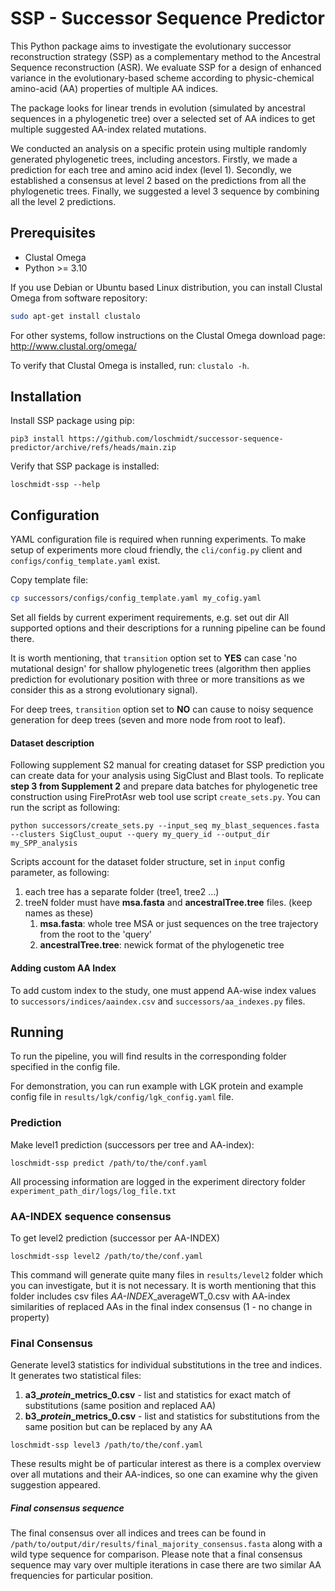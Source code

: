 # SSP - Successor Sequence Predictor

This Python package aims to investigate the evolutionary successor reconstruction strategy (SSP)
as a complementary method to the Ancestral Sequence reconstruction (ASR). We evaluate SSP for a design of enhanced 
variance in the evolutionary-based scheme according to physic-chemical amino-acid (AA) properties of multiple AA indices. 

The package looks for linear trends in evolution (simulated by ancestral sequences in a phylogenetic tree) 
over a selected set of AA indices to get multiple suggested AA-index related mutations. 

We conducted an analysis on a specific protein using multiple randomly generated phylogenetic trees,
including ancestors.
Firstly, we made a prediction for each tree and amino acid index (level 1).
Secondly, we established a consensus at level 2 based on the predictions from all the phylogenetic trees.
Finally, we suggested a level 3 sequence by combining all the level 2 predictions.

## Prerequisites

- Clustal Omega
- Python >= 3.10

If you use Debian or Ubuntu based Linux distribution, you can install Clustal Omega from software repository:
```bash
sudo apt-get install clustalo
```

For other systems, follow instructions on the Clustal Omega download page: http://www.clustal.org/omega/

To verify that Clustal Omega is installed, run: `clustalo -h`.

## Installation

Install SSP package using pip:
```
pip3 install https://github.com/loschmidt/successor-sequence-predictor/archive/refs/heads/main.zip
```

Verify that SSP package is installed:
```
loschmidt-ssp --help
```

## Configuration
YAML configuration file is required when running experiments. To make setup of experiments more cloud friendly, the `cli/config.py` client and `configs/config_template.yaml` exist.

Copy template file:
```bash
cp successors/configs/config_template.yaml my_cofig.yaml
```
Set all fields by current experiment requirements, e.g. set out dir
All supported options and their descriptions for a running pipeline can be found there.

It is worth mentioning, that `transition` option set to **YES** can case 'no mutational design' 
for shallow phylogenetic trees (algorithm then applies prediction for evolutionary position with three or more 
transitions as we consider this as a strong evolutionary signal). 

For deep trees, `transition` option set to **NO** can cause to noisy sequence generation for deep trees (seven and more node from root to leaf).

#### Dataset description

Following supplement S2 manual for creating dataset for SSP prediction you can create data for your analysis
using SigClust and Blast tools. 
To replicate **step 3 from Supplement 2** and prepare data batches for phylogenetic tree construction using 
FireProtAsr web tool use script `create_sets.py`. You can run the script as following:
```
python successors/create_sets.py --input_seq my_blast_sequences.fasta --clusters SigClust_ouput --query my_query_id --output_dir my_SPP_analysis 
```

Scripts account for the dataset folder structure, set in `input` config parameter, as following:
1. each tree has a separate folder (tree1, tree2 ...) 
2. treeN folder must have **msa.fasta** and **ancestralTree.tree** files. (keep names as these)
   1. **msa.fasta**: whole tree MSA or just sequences on the tree trajectory from the root to the 'query'
   2. **ancestralTree.tree**: newick format of the phylogenetic tree

#### Adding custom AA Index
To add custom index to the study, one must append AA-wise index values to `successors/indices/aaindex.csv` and `successors/aa_indexes.py` files.

## Running

To run the pipeline, you will find results in the corresponding folder specified in the config file.

For demonstration, you can run example with LGK protein and example config file in `results/lgk/config/lgk_config.yaml` file.

### Prediction
Make level1 prediction (successors per tree and AA-index):
```
loschmidt-ssp predict /path/to/the/conf.yaml
```
All processing information are logged in the experiment directory folder  `experiment_path_dir/logs/log_file.txt`

### AA-INDEX sequence consensus
To get level2 prediction (successor per AA-INDEX)
```
loschmidt-ssp level2 /path/to/the/conf.yaml
```
This command will generate quite many files in `results/level2` folder which you can investigate, 
but it is not necessary. It is worth mentioning that this folder includes csv files *AA-INDEX*_averageWT_0.csv with 
AA-index similarities of replaced AAs in the final index consensus (1 - no change in property)

### Final Consensus
Generate level3 statistics for individual substitutions in the tree and indices. 
It generates two statistical files:
1. **a3_*protein*_metrics_0.csv** - list and statistics for exact match of substitutions (same position and replaced AA)
2. **b3_*protein*_metrics_0.csv** - list and statistics for substitutions from the same position but can be replaced by any AA  
```
loschmidt-ssp level3 /path/to/the/conf.yaml 
```
These results might be of particular interest as there is a complex overview over all mutations and their AA-indices, 
so one can examine why the given suggestion appeared.

##### Final consensus sequence
The final consensus over all indices and trees can be found in `/path/to/output/dir/results/final_majority_consensus.fasta`  along with a wild type sequence for comparison. 
Please note that a final consensus sequence may vary over multiple iterations
in case there are two similar AA frequencies for particular position. 
